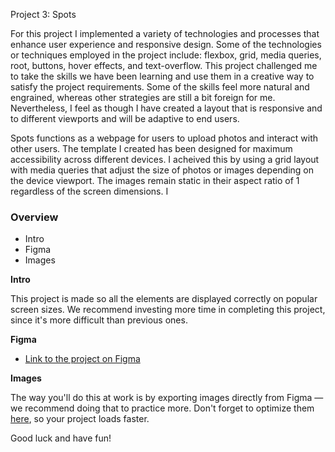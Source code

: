 Project 3: Spots

For this project I implemented a variety of technologies and processes that enhance user experience and responsive design. Some of the technologies or techniques employed in the project include: flexbox, grid, media queries, root, buttons, hover effects, and text-overflow. This project challenged me to take the skills we have been learning and use them in a creative way to satisfy the project requirements. Some of the skills feel more natural and engrained, whereas other strategies are still a bit foreign for me. Nevertheless, I feel as though I have created a layout that is responsive and to different viewports and will be adaptive to end users.

Spots functions as a webpage for users to upload photos and interact with other users. The template I created has been designed for maximum accessibility across different devices. I acheived this by using a grid layout with media queries that adjust the size of photos or images depending on the device viewport. The images remain static in their aspect ratio of 1 regardless of the screen dimensions. I

### Overview

- Intro
- Figma
- Images

**Intro**

This project is made so all the elements are displayed correctly on popular screen sizes. We recommend investing more time in completing this project, since it's more difficult than previous ones.

**Figma**

- [Link to the project on Figma](https://www.figma.com/file/BBNm2bC3lj8QQMHlnqRsga/Sprint-3-Project-%E2%80%94-Spots?type=design&node-id=2%3A60&mode=design&t=afgNFybdorZO6cQo-1)

**Images**

The way you'll do this at work is by exporting images directly from Figma — we recommend doing that to practice more. Don't forget to optimize them [here](https://tinypng.com/), so your project loads faster.

Good luck and have fun!
